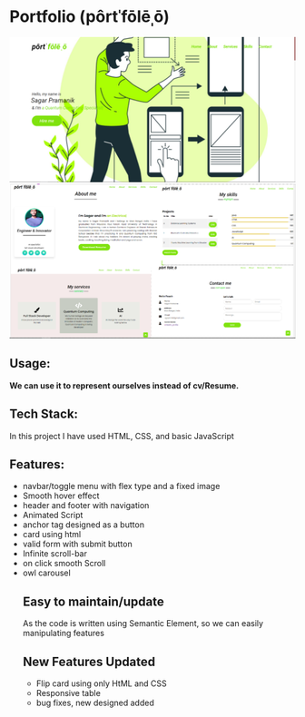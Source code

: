 <h1>Portfolio (pôrtˈfōlēˌō)</h1>
<img src="https://github.com/sgrprmnk/Portfolio/blob/main/Screenshot%20(288).png">
<img src="https://github.com/sgrprmnk/Portfolio/blob/main/Screenshot%20(296).png">


<label for="port"><h2>Usage:</h2></label><b name="port"> We can use it to represent ourselves instead of  cv/Resume.</b>

<h2><b> Tech Stack:</b></h2>
<p>
 In this project I have used HTML, CSS, and basic JavaScript
         </p>
<h2><b> Features: </b></h2>
<ul> 
         <li>navbar/toggle menu with flex type and a fixed image</li>
         <li>Smooth hover effect
        <li>header and footer with navigation
     <li>Animated Script
      <li>anchor tag designed as a button
       <li>card using html
       <li>valid form with submit button
        <li> Infinite scroll-bar
         <li> on click smooth Scroll
           <li>owl carousel
 <h2>Easy to maintain/update</h2>
            <p>As the code is written using Semantic Element, so we can easily manipulating features</p>
       <h2>New Features Updated</h2>
            <ul>
             <li>Flip card using only HtML and CSS
              <li>Responsive table
               <li> bug fixes, new designed added
            </ul>






